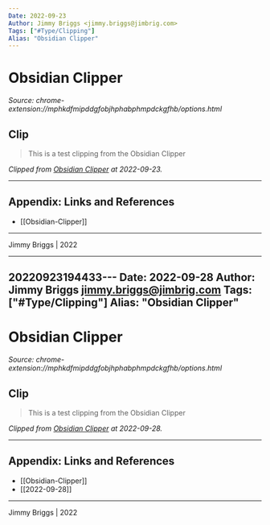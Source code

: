 ```yaml
---
Date: 2022-09-23
Author: Jimmy Briggs <jimmy.briggs@jimbrig.com>
Tags: ["#Type/Clipping"]
Alias: "Obsidian Clipper"
---
```


# Obsidian Clipper

*Source: chrome-extension://mphkdfmipddgfobjhphabphmpdckgfhb/options.html*

## Clip

> This is a test clipping from the Obsidian Clipper

*Clipped from [Obsidian Clipper](chrome-extension://mphkdfmipddgfobjhphabphmpdckgfhb/options.html) at 2022-09-23.*

***

## Appendix: Links and References

- [[Obsidian-Clipper]]

***

Jimmy Briggs | 2022

***



20220923194433---
Date: 2022-09-28
Author: Jimmy Briggs <jimmy.briggs@jimbrig.com>
Tags: ["#Type/Clipping"]
Alias: "Obsidian Clipper"
---

# Obsidian Clipper

*Source: chrome-extension://mphkdfmipddgfobjhphabphmpdckgfhb/options.html*

## Clip

> This is a test clipping from the Obsidian Clipper

*Clipped from [Obsidian Clipper](chrome-extension://mphkdfmipddgfobjhphabphmpdckgfhb/options.html) at 2022-09-28.*

***

## Appendix: Links and References

- [[Obsidian-Clipper]]
- [[2022-09-28]]

***

Jimmy Briggs | 2022